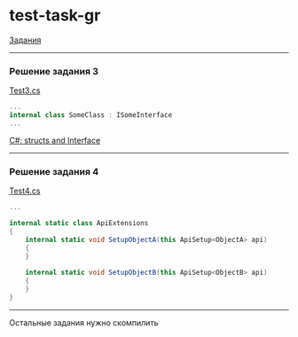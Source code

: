 # test-task-gr

[Задания](https://docs.google.com/document/d/15VlAeW2lwt_lICzFp8NTwtBpUh4HiEvlGhpByUKnQSE/edit)

---
### Решение задания 3
[Test3.cs](https://github.com/TupiNUMBooR/test-task-gr/blob/main/Assets/Scripts/Test/Test3.cs)
```C#
...
internal class SomeClass : ISomeInterface
...
```
[C#: structs and Interface](https://docs.microsoft.com/en-us/archive/blogs/abhinaba/c-structs-and-interface)

---
### Решение задания 4
[Test4.cs](https://github.com/TupiNUMBooR/test-task-gr/blob/main/Assets/Scripts/Test/Test4.cs)
```C#
...

internal static class ApiExtensions
{
    internal static void SetupObjectA(this ApiSetup<ObjectA> api)
    {
    }
    
    internal static void SetupObjectB(this ApiSetup<ObjectB> api)
    {
    }
}
```

---
Остальные задания нужно скомпилить